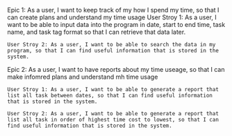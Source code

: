 Epic 1: As a user, I want to keep track of my how I spend my time, so that I can create plans and understand my time usage
    User Stroy 1: As a user, I want to be able to input data into the program in date, start to end time, task name, and task tag format so that I can retrieve that data later.

    User Stroy 2: As a user, I want to be able to search the data in my program, so that I can find useful information that is stored in the system. 

Epic 2: As a user, I want to have reports about my time useage, so that I can make infomred plans and understand mh time usage

    User Stroy 1: As a user, I want to be able to generate a report that list all task between dates, so that I can find useful information that is stored in the system. 

    User Stroy 2: As a user, I want to be able to generate a report that list all task in order of highest time cost to lowest, so that I can find useful information that is stored in the system.  
    
